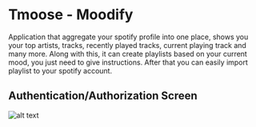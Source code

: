 # Tmoose - Moodify

Application that aggregate your spotify profile into one place, shows you your top artists, tracks, recently played tracks, current playing track and many more. Along with this, it can create playlists based on your current mood, you just need to give instructions. After that you can easily import playlist to your spotify account. 

<H2>Authentication/Authorization Screen</H2>

![alt text](https://i.ibb.co/DMDx2mj/auth-page.jpg)

